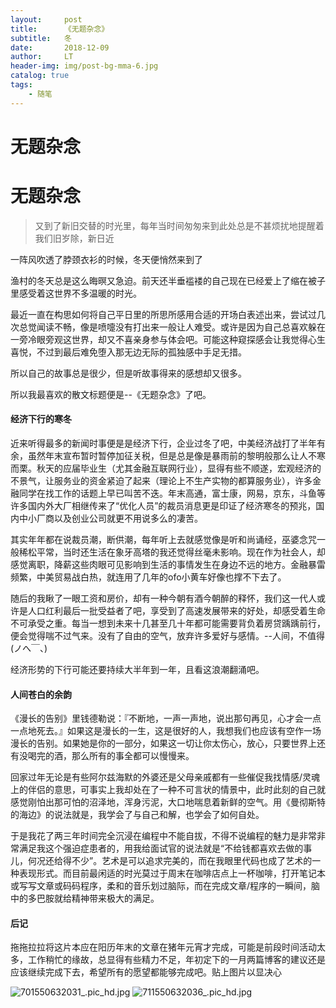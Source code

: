 ```yaml
---
layout:     post
title:      《无题杂念》
subtitle:   冬
date:       2018-12-09
author:     LT
header-img: img/post-bg-mma-6.jpg
catalog: true
tags:
    - 随笔
---
```


# 无题杂念

# 无题杂念

>又到了新旧交替的时光里，每年当时间匆匆来到此处总是不甚烦扰地提醒着我们旧岁除，新日近

一阵风吹透了脖颈衣衫的时候，冬天便悄然来到了

渔村的冬天总是这么晦暝又急迫。前天还半垂褴褛的自己现在已经爱上了缩在被子里感受着这世界不多温暖的时光。

最近一直在构思如何将自己平日里的所思所感用合适的开场白表述出来，尝试过几次总觉闻读不畅，像是喷嚏没有打出来一般让人难受。或许是因为自己总喜欢躲在一旁冷眼旁观这世界，却又不喜亲身参与体会吧。可能这种窥探感会让我觉得心生喜悦，不过到最后难免堕入那无边无际的孤独感中手足无措。

所以自己的故事总是很少，但是听故事得来的感想却又很多。

所以我最喜欢的散文标题便是--《无题杂念》了吧。

#### 经济下行的寒冬

近来听得最多的新闻时事便是是经济下行，企业过冬了吧，中美经济战打了半年有余，虽然年末宣布暂时暂停加征关税，但是总是像是暴雨前的黎明般那么让人不寒而栗。秋天的应届毕业生（尤其金融互联网行业），显得有些不顺遂，宏观经济的不景气，让服务业的资金紧迫了起来（理论上不生产实物的都算服务业），许多金融同学在找工作的话题上早已叫苦不迭。年末高通，富士康，网易，京东，斗鱼等许多国内外大厂相继传来了“优化人员”的裁员消息更是印证了经济寒冬的预兆，国内中小厂商以及创业公司就更不用说多么的凄苦。

其实年年都在说裁员潮，断供潮，每年听上去就感觉像是听和尚诵经，巫婆念咒一般稀松平常，当时还生活在象牙高塔的我还觉得丝毫未影响。现在作为社会人，却感觉离职，降薪这些肉眼可见影响到生活的事情发生在身边不远的地方。金融暴雷频繁，中美贸易战白热，就连用了几年的ofo小黄车好像也撑不下去了。

随后的我瞅了一眼工资和房价，却有一种今朝有酒今朝醉的释怀，我们这一代人或许是人口红利最后一批受益者了吧，享受到了高速发展带来的好处，却感受着生命不可承受之重。每当一想到未来十几甚至几十年都可能需要背负着房贷踽踽前行，便会觉得喘不过气来。没有了自由的空气，放弃许多爱好与感情。--人间，不值得 (ノへ￣、)

经济形势的下行可能还要持续大半年到一年，且看这浪潮翻涌吧。

#### 人间苍白的余韵

《漫长的告别》里钱德勒说：『不断地，一声一声地，说出那句再见，心才会一点一点地死去。』如果这是漫长的一生，这是很好的人，我想我们也应该有空作一场漫长的告别。如果她是你的一部分，如果这一切让你太伤心，放心，只要世界上还有没喝完的酒，那么所有的事全都可以慢慢来。

回家过年无论是有些阿尔兹海默的外婆还是父母亲戚都有一些催促我找情感/灵魂上的伴侣的意思，可事实上我却处在了一种不可言状的情景中，此时此刻的自己就感觉刚怕出那可怕的沼泽地，浑身污泥，大口地喘息着新鲜的空气。用《曼彻斯特的海边》的说法就是，我学会了与自己和解，也学会了如何自处。

于是我花了两三年时间完全沉浸在编程中不能自拔，不得不说编程的魅力是非常非常满足我这个强迫症患者的，用我给面试官的说法就是“不给钱都喜欢去做的事儿，何况还给得不少”。艺术是可以追求完美的，而在我眼里代码也成了艺术的一种表现形式。而目前最闲适的时光莫过于周末在咖啡店点上一杯咖啡，打开笔记本或写写文章或码码程序，柔和的音乐划过脑际，而在完成文章/程序的一瞬间，脑中的多巴胺就给精神带来极大的满足。

#### 后记

拖拖拉拉将这片本应在阳历年末的文章在猪年元宵才完成，可能是前段时间活动太多，工作稍忙的缘故，总显得有些精力不足，年初定下的一月两篇博客的建议还是应该继续完成下去，希望所有的愿望都能够完成吧。贴上图片以显决心

![701550632031_.pic_hd.jpg](https://upload-images.jianshu.io/upload_images/7232713-b439f4faf53f19eb.jpg?imageMogr2/auto-orient/strip%7CimageView2/2/w/1240)
![711550632036_.pic_hd.jpg](https://upload-images.jianshu.io/upload_images/7232713-3cd821a4334e03ed.jpg?imageMogr2/auto-orient/strip%7CimageView2/2/w/1240)










